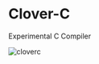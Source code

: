 # Clover-C

Experimental C Compiler

![cloverc](https://github.com/user-attachments/assets/4f5d3199-fe8a-47d0-a429-b14551eaabad)

